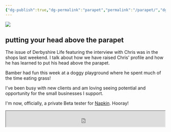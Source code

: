 ```yaml
---
{"dg-publish":true,"dg-permalink":"parapet","permalink":"/parapet/","dgPassFrontmatter":true,"created":"","updated":""}
---
```



![](https://source.unsplash.com/vrRD_lluhQk/1900x1200)

## putting your head above the parapet

The issue of Derbyshire Life featuring the interview with Chris was in the shops last weekend. I talk about how we have raised Chris' profile and how he has learned to put his head above the parapet.

Bamber had fun this week at a doggy playground where he spent much of the time eating grass!

I've been busy with new clients and am loving seeing potential and opportunity for the small businesses I support.

I'm now, officially, a private Beta tester for [Napkin](https://www.napkin.one/). Hooray!

<iframe src="https://drive.google.com/file/d/1Qi_jvGQ1yhG3XJ2KfIi7EzH3_-vDLQYV/preview" width="500" height="50" allow="autoplay"></iframe>